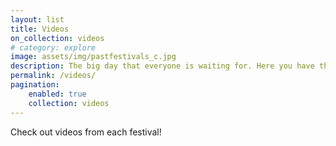 ```yaml
---
layout: list
title: Videos
on_collection: videos
# category: explore
image: assets/img/pastfestivals_c.jpg
description: The big day that everyone is waiting for. Here you have the oportunity to see and appreciate big artists and local bands.
permalink: /videos/
pagination:
    enabled: true
    collection: videos
---
```

Check out videos from each festival!